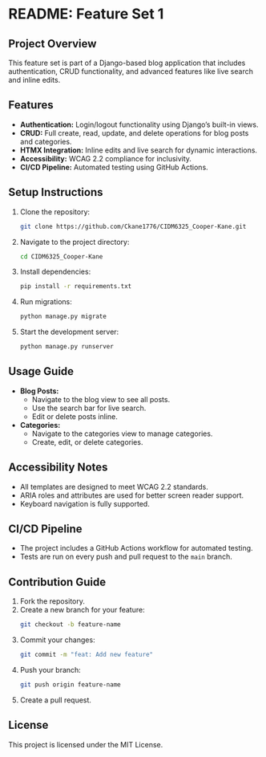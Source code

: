 # README: Feature Set 1

## Project Overview
This feature set is part of a Django-based blog application that includes authentication, CRUD functionality, and advanced features like live search and inline edits.

## Features
- **Authentication:** Login/logout functionality using Django’s built-in views.
- **CRUD:** Full create, read, update, and delete operations for blog posts and categories.
- **HTMX Integration:** Inline edits and live search for dynamic interactions.
- **Accessibility:** WCAG 2.2 compliance for inclusivity.
- **CI/CD Pipeline:** Automated testing using GitHub Actions.

## Setup Instructions
1. Clone the repository:
   ```bash
   git clone https://github.com/Ckane1776/CIDM6325_Cooper-Kane.git
   ```
2. Navigate to the project directory:
   ```bash
   cd CIDM6325_Cooper-Kane
   ```
3. Install dependencies:
   ```bash
   pip install -r requirements.txt
   ```
4. Run migrations:
   ```bash
   python manage.py migrate
   ```
5. Start the development server:
   ```bash
   python manage.py runserver
   ```

## Usage Guide
- **Blog Posts:**
  - Navigate to the blog view to see all posts.
  - Use the search bar for live search.
  - Edit or delete posts inline.
- **Categories:**
  - Navigate to the categories view to manage categories.
  - Create, edit, or delete categories.

## Accessibility Notes
- All templates are designed to meet WCAG 2.2 standards.
- ARIA roles and attributes are used for better screen reader support.
- Keyboard navigation is fully supported.

## CI/CD Pipeline
- The project includes a GitHub Actions workflow for automated testing.
- Tests are run on every push and pull request to the `main` branch.

## Contribution Guide
1. Fork the repository.
2. Create a new branch for your feature:
   ```bash
   git checkout -b feature-name
   ```
3. Commit your changes:
   ```bash
   git commit -m "feat: Add new feature"
   ```
4. Push your branch:
   ```bash
   git push origin feature-name
   ```
5. Create a pull request.

## License
This project is licensed under the MIT License.